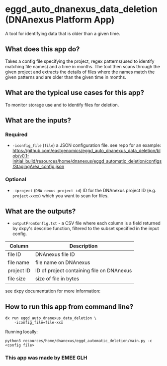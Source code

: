 <!-- dx-header -->
# eggd_auto_dnanexus_data_deletion (DNAnexus Platform App)

A tool for identifying data that is older than a given time.

## What does this app do?
Takes a config file specifying the project, regex patterns(used to identify matching file names) and a time in months. The tool then scans through the given project and extracts the details of files where the names match the given patterns and are older than the given time in months.

## What are the typical use cases for this app?
To monitor storage use and to identify files for deletion.

## What are the inputs?
### Required
- `-iconfig_file` (`file`) a JSON configuration file.
        see repo for an example: https://github.com/eastgenomics/eggd_auto_dnanexus_data_deletion/blob/v0.1-initial_build/resources/home/dnanexus/eggd_automatic_deletion/configs/StagingArea_config.json

### Optional
- `-iproject` (`DNA nexus project id`) ID for the DNAnexus project ID (e.g. `project-xxxx`) which you want to scan for files.

## What are the outputs?
- `outputFromConfig.txt` - a CSV file where each column is a field returned by dxpy's describe function, filtered to the subset specified in the input config.

Column | Description |
--- | --- |
file ID | DNAnexus file ID |
file name | file name on DNAnexus |
project ID | ID of project containing file on DNAnexus |
file size | size of file in bytes |


see dxpy documentation for more information:

## How to run this app from command line?
```
dx run eggd_auto_dnanexus_data_deletion \
    -iconfig_file=file-xxx
```
Running locally:
```
python3 resources/home/dnanexus/eggd_automatic_deletion/main.py -c <config file>
```

### This app was made by EMEE GLH